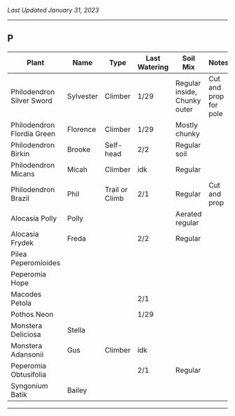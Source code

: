 *Last Updated January 31, 2023*

---

## P

| Plant                      | Name      | Type           | Last Watering | Soil Mix                     | Notes                 |
| -------------------------- | --------- | -------------- | ------------- | ---------------------------- | --------------------- |
| Philodendron Silver Sword  | Sylvester | Climber        | 1/29          | Regular inside, Chunky outer | Cut and prop for pole |
| Philodendron Flordia Green | Florence  | Climber        | 1/29          | Mostly chunky                |                       |
| Philodendron Birkin        | Brooke    | Self-head      | 2/2           | Regular soil                 |                       |
| Philodendron Micans        | Micah     | Climber        | idk           | Regular                      |                       |
| Philodendron Brazil        | Phil      | Trail or Climb | 2/1           | Regular                      | Cut and prop          |
| Alocasia Polly             | Polly     |                |               | Aerated regular              |                       |
| Alocasia Frydek            | Freda     |                | 2/2           | Regular                      |                       |
| Pilea Peperomioides        |           |                |               |                              |                       |
| Peperomia Hope             |           |                |               |                              |                       |
| Macodes Petola             |           |                | 2/1           |                              |                       |
| Pothos Neon                |           |                | 1/29          |                              |                       |
| Monstera Deliciosa         | Stella    |                |               |                              |                       |
| Monstera Adansonii         | Gus       | Climber        | idk           |                              |                       |
| Peperomia Obtusifolia      |           |                | 2/1           | Regular                      |                       |
| Syngonium Batik            | Bailey    |                |               |                              |                       |


---
